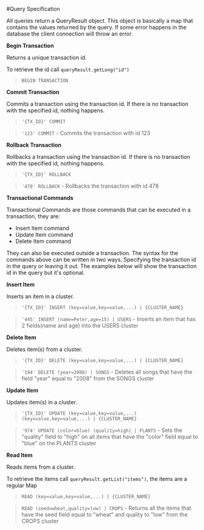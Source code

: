 #Query Specification

All queries return a QueryResult object. This object is basically a map that contains the values returned by the query. If some error happens in the database the client connection will throw an error.

**Begin Transaction**

Returns a unique transaction id. 

To retrieve the id call `queryResult.getLong("id")`

> `BEGIN TRANSACTION`

**Commit Transaction**

Commits a transaction using the transaction id. If there is no transaction with the specified id, nothing happens.

> `'{TX_ID}' COMMIT`

> `'123' COMMIT` - Commits the transaction with id 123

**Rollback Transaction**

Rollbacks a transaction using the transaction id. If there is no transaction with the specified id, nothing happens. 

> `'{TX_ID}' ROLLBACK`

> `'478' ROLLBACK` - Rollbacks the transaction with id 478


**Transactional Commands**

Transactional Commands are those commands that can be executed in a transaction, they are:

- Insert Item command
- Update Item command
- Delete Item command

They can also be executed outside a transaction. The syntax for the commands above can be written in two ways. Specifying the transaction id in the query or leaving it out. The examples below will show the transaction id in the query but it's optional.  

**Insert Item**

Inserts an item in a cluster. 

> `'{TX_ID}' INSERT (key=value,key=value,...) | {CLUSTER_NAME}`

> `'445' INSERT (name=Peter,age=15) | USERS` - Inserts an item that has 2 fields(name and age) into the USERS cluster

**Delete Item**

Deletes item(s) from a cluster. 

> `'{TX_ID}' DELETE (key=value,key=value,...) | {CLUSTER_NAME}`

> `'194' DELETE (year=2008) | SONGS` - Deletes all songs that have the field "year" equal to "2008" from the SONGS cluster

**Update Item**

Updates item(s) in a cluster. 

> `'{TX_ID}' UPDATE (key=value,key=value,...) (key=value,key=value,...) | {CLUSTER_NAME}`

> `'974' UPDATE (color=blue) (quality=high) | PLANTS` - Sets the "quality" field to "high" on all items that have the "color" field equal to "blue" on the PLANTS cluster

**Read Item**

Reads items from a cluster. 

To retrieve the items call `queryResult.getList("items")`, the items are a regular Map

> `READ (key=value,key=value,...) | {CLUSTER_NAME}`

> `READ (seed=wheat,quality=low) | CROPS` - Returns all the items that have the seed field equal to "wheat" and quality to "low" from the CROPS cluster





